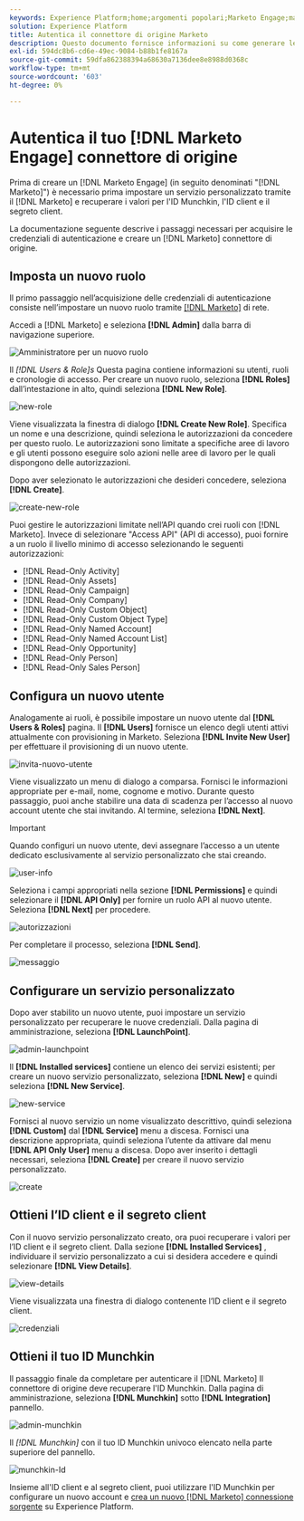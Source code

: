 ```yaml
---
keywords: Experience Platform;home;argomenti popolari;Marketo Engage;marketo;marketo;home;popular topic;system;marketo engagement;marketo
solution: Experience Platform
title: Autentica il connettore di origine Marketo
description: Questo documento fornisce informazioni su come generare le credenziali di autenticazione di Marketo.
exl-id: 594dc8b6-cd6e-49ec-9084-b88b1fe8167a
source-git-commit: 59dfa862388394a68630a7136dee8e8988d0368c
workflow-type: tm+mt
source-wordcount: '603'
ht-degree: 0%

---
```


# Autentica il tuo [!DNL Marketo Engage] connettore di origine

Prima di creare un [!DNL Marketo Engage] (in seguito denominati &quot;[!DNL Marketo]&quot;) è necessario prima impostare un servizio personalizzato tramite il [!DNL Marketo] e recuperare i valori per l&#39;ID Munchkin, l&#39;ID client e il segreto client.

La documentazione seguente descrive i passaggi necessari per acquisire le credenziali di autenticazione e creare un [!DNL Marketo] connettore di origine.

## Imposta un nuovo ruolo

Il primo passaggio nell’acquisizione delle credenziali di autenticazione consiste nell’impostare un nuovo ruolo tramite [[!DNL Marketo]](https://app-sjint.marketo.com/#MM0A1) di rete.

Accedi a [!DNL Marketo] e seleziona **[!DNL Admin]** dalla barra di navigazione superiore.

![Amministratore per un nuovo ruolo](../images/marketo/home.png)

Il *[!DNL Users & Role]s* Questa pagina contiene informazioni su utenti, ruoli e cronologie di accesso. Per creare un nuovo ruolo, seleziona **[!DNL Roles]** dall’intestazione in alto, quindi seleziona **[!DNL New Role]**.

![new-role](../images/marketo/new-role.png)

Viene visualizzata la finestra di dialogo **[!DNL Create New Role]**. Specifica un nome e una descrizione, quindi seleziona le autorizzazioni da concedere per questo ruolo. Le autorizzazioni sono limitate a specifiche aree di lavoro e gli utenti possono eseguire solo azioni nelle aree di lavoro per le quali dispongono delle autorizzazioni.

Dopo aver selezionato le autorizzazioni che desideri concedere, seleziona **[!DNL Create]**.

![create-new-role](../images/marketo/create-new-role.png)

Puoi gestire le autorizzazioni limitate nell’API quando crei ruoli con [!DNL Marketo]. Invece di selezionare &quot;Access API&quot; (API di accesso), puoi fornire a un ruolo il livello minimo di accesso selezionando le seguenti autorizzazioni:

* [!DNL Read-Only Activity]
* [!DNL Read-Only Assets]
* [!DNL Read-Only Campaign]
* [!DNL Read-Only Company]
* [!DNL Read-Only Custom Object]
* [!DNL Read-Only Custom Object Type]
* [!DNL Read-Only Named Account]
* [!DNL Read-Only Named Account List]
* [!DNL Read-Only Opportunity]
* [!DNL Read-Only Person]
* [!DNL Read-Only Sales Person]

## Configura un nuovo utente

Analogamente ai ruoli, è possibile impostare un nuovo utente dal **[!DNL Users & Roles]** pagina. Il **[!DNL Users]** fornisce un elenco degli utenti attivi attualmente con provisioning in Marketo. Seleziona **[!DNL Invite New User]** per effettuare il provisioning di un nuovo utente.

![invita-nuovo-utente](../images/marketo/invite-new-user.png)

Viene visualizzato un menu di dialogo a comparsa. Fornisci le informazioni appropriate per e-mail, nome, cognome e motivo. Durante questo passaggio, puoi anche stabilire una data di scadenza per l’accesso al nuovo account utente che stai invitando. Al termine, seleziona **[!DNL Next]**.

>[!IMPORTANT]
>
>Quando configuri un nuovo utente, devi assegnare l’accesso a un utente dedicato esclusivamente al servizio personalizzato che stai creando.

![user-info](../images/marketo/new-user-info.png)

Seleziona i campi appropriati nella sezione **[!DNL Permissions]** e quindi selezionare il **[!DNL API Only]** per fornire un ruolo API al nuovo utente. Seleziona **[!DNL Next]** per procedere.

![autorizzazioni](../images/marketo/permissions.png)

Per completare il processo, seleziona **[!DNL Send]**.

![messaggio](../images/marketo/message.png)

## Configurare un servizio personalizzato

Dopo aver stabilito un nuovo utente, puoi impostare un servizio personalizzato per recuperare le nuove credenziali. Dalla pagina di amministrazione, seleziona **[!DNL LaunchPoint]**.

![admin-launchpoint](../images/marketo/admin-launchpoint.png)

Il **[!DNL Installed services]** contiene un elenco dei servizi esistenti; per creare un nuovo servizio personalizzato, seleziona **[!DNL New]** e quindi seleziona **[!DNL New Service]**.

![new-service](../images/marketo/new-service.png)

Fornisci al nuovo servizio un nome visualizzato descrittivo, quindi seleziona **[!DNL Custom]** dal **[!DNL Service]** menu a discesa. Fornisci una descrizione appropriata, quindi seleziona l’utente da attivare dal menu **[!DNL API Only User]** menu a discesa. Dopo aver inserito i dettagli necessari, seleziona **[!DNL Create]** per creare il nuovo servizio personalizzato.

![create](../images/marketo/create.png)

## Ottieni l’ID client e il segreto client

Con il nuovo servizio personalizzato creato, ora puoi recuperare i valori per l’ID client e il segreto client. Dalla sezione **[!DNL Installed Services]** , individuare il servizio personalizzato a cui si desidera accedere e quindi selezionare **[!DNL View Details]**.

![view-details](../images/marketo/view-details.png)

Viene visualizzata una finestra di dialogo contenente l’ID client e il segreto client.

![credenziali](../images/marketo/credentials.png)

## Ottieni il tuo ID Munchkin

Il passaggio finale da completare per autenticare il [!DNL Marketo] Il connettore di origine deve recuperare l&#39;ID Munchkin. Dalla pagina di amministrazione, seleziona **[!DNL Munchkin]** sotto **[!DNL Integration]** pannello.

![admin-munchkin](../images/marketo/admin-munchkin.png)

Il *[!DNL Munchkin]* con il tuo ID Munchkin univoco elencato nella parte superiore del pannello.

![munchkin-Id](../images/marketo/munchkin-id.png)

Insieme all&#39;ID client e al segreto client, puoi utilizzare l&#39;ID Munchkin per configurare un nuovo account e [crea un nuovo [!DNL Marketo] connessione sorgente](../../../tutorials/ui/create/adobe-applications/marketo.md) su Experience Platform.
